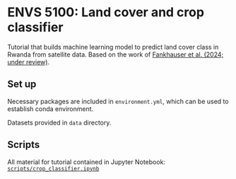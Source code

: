 # ENVS 5100: Land cover and crop classifier

Tutorial that builds machine learning model to predict land cover class in Rwanda from satellite data.
Based on the work of [Fankhauser et al. (2024; under review)](FankhauserEtal_2024_Preprint.pdf). 

## Set up

Necessary packages are included in `environment.yml`, which can be used to establish conda environment.

Datasets provided in `data` directory.

## Scripts

All material for tutorial contained in Jupyter Notebook: [`scripts/crop_classifier.ipynb`](scripts/crop_classifier.ipynb)